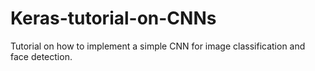 # Keras-tutorial-on-CNNs
Tutorial on how to implement a simple CNN for image classification and face detection.
